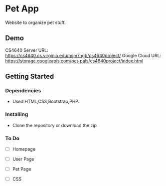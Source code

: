# Pet App

Website to organize pet stuff.

## Demo

CS4640 Server URL: https://cs4640.cs.virginia.edu/mjm7ngb/cs4640project/
Google Cloud URL: https://storage.googleapis.com/pet-pals/cs4640project/index.html

## Getting Started

### Dependencies

* Used HTML,CSS,Bootstrap,PHP.


### Installing

* Clone the repository or download the zip


### To Do
- [ ] Homepage
- [ ] User Page
- [ ] Pet Page
- [ ] CSS



